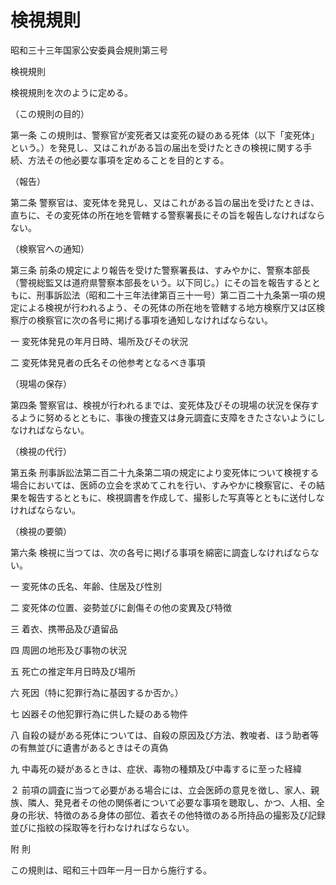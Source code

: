 # 検視規則

昭和三十三年国家公安委員会規則第三号

検視規則

検視規則を次のように定める。

（この規則の目的）

第一条 この規則は、警察官が変死者又は変死の疑のある死体（以下「変死体」という。）を発見し、又はこれがある旨の届出を受けたときの検視に関する手続、方法その他必要な事項を定めることを目的とする。

（報告）

第二条 警察官は、変死体を発見し、又はこれがある旨の届出を受けたときは、直ちに、その変死体の所在地を管轄する警察署長にその旨を報告しなければならない。

（検察官への通知）

第三条 前条の規定により報告を受けた警察署長は、すみやかに、警察本部長（警視総監又は道府県警察本部長をいう。以下同じ。）にその旨を報告するとともに、刑事訴訟法（昭和二十三年法律第百三十一号）第二百二十九条第一項の規定による検視が行われるよう、その死体の所在地を管轄する地方検察庁又は区検察庁の検察官に次の各号に掲げる事項を通知しなければならない。

一 変死体発見の年月日時、場所及びその状況

二 変死体発見者の氏名その他参考となるべき事項

（現場の保存）

第四条 警察官は、検視が行われるまでは、変死体及びその現場の状況を保存するように努めるとともに、事後の捜査又は身元調査に支障をきたさないようにしなければならない。

（検視の代行）

第五条 刑事訴訟法第二百二十九条第二項の規定により変死体について検視する場合においては、医師の立会を求めてこれを行い、すみやかに検察官に、その結果を報告するとともに、検視調書を作成して、撮影した写真等とともに送付しなければならない。

（検視の要領）

第六条 検視に当つては、次の各号に掲げる事項を綿密に調査しなければならない。

一 変死体の氏名、年齢、住居及び性別

二 変死体の位置、姿勢並びに創傷その他の変異及び特徴

三 着衣、携帯品及び遺留品

四 周囲の地形及び事物の状況

五 死亡の推定年月日時及び場所

六 死因（特に犯罪行為に基因するか否か。）

七 凶器その他犯罪行為に供した疑のある物件

八 自殺の疑がある死体については、自殺の原因及び方法、教唆者、ほう助者等の有無並びに遺書があるときはその真偽

九 中毒死の疑があるときは、症状、毒物の種類及び中毒するに至った経緯

２ 前項の調査に当つて必要がある場合には、立会医師の意見を徴し、家人、親族、隣人、発見者その他の関係者について必要な事項を聴取し、かつ、人相、全身の形状、特徴のある身体の部位、着衣その他特徴のある所持品の撮影及び記録並びに指紋の採取等を行わなければならない。

附 則

この規則は、昭和三十四年一月一日から施行する。
